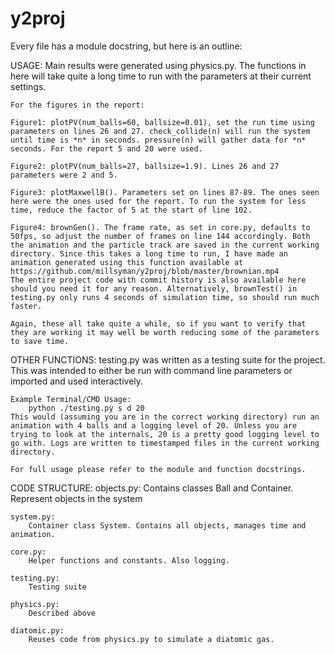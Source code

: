 # y2proj
Every file has a module docstring, but here is an outline:

USAGE:
    Main results were generated using physics.py. The functions in here will take quite a long time to run with the parameters at their current settings. 
    
    For the figures in the report:

    Figure1: plotPV(num_balls=60, ballsize=0.01), set the run time using parameters on lines 26 and 27. check_collide(n) will run the system until time is *n* in seconds. pressure(n) will gather data for *n* seconds. For the report 5 and 20 were used.

    Figure2: plotPV(num_balls=27, ballsize=1.9). Lines 26 and 27 parameters were 2 and 5.

    Figure3: plotMaxwellB(). Parameters set on lines 87-89. The ones seen here were the ones used for the report. To run the system for less time, reduce the factor of 5 at the start of line 102.

    Figure4: brownGen(). The frame rate, as set in core.py, defaults to 50fps, so adjust the number of frames on line 144 accordingly. Both the animation and the particle track are saved in the current working directory. Since this takes a long time to run, I have made an animation generated using this function available at https://github.com/millsyman/y2proj/blob/master/brownian.mp4
    The entire project code with commit history is also available here should you need it for any reason. Alternatively, brownTest() in testing.py only runs 4 seconds of simulation time, so should run much faster.

    Again, these all take quite a while, so if you want to verify that they are working it may well be worth reducing some of the parameters to save time.

OTHER FUNCTIONS:
    testing.py was written as a testing suite for the project. This was intended to either be run with command line parameters or imported and used interactively.

    Example Terminal/CMD Usage:
        python ./testing.py s d 20
    This would (assuming you are in the correct working directory) run an animation with 4 balls and a logging level of 20. Unless you are trying to look at the internals, 20 is a pretty good logging level to go with. Logs are written to timestamped files in the current working directory.

    For full usage please refer to the module and function docstrings.

CODE STRUCTURE:
    objects.py:
        Contains classes Ball and Container. Represent objects in the system

    system.py:
        Container class System. Contains all objects, manages time and animation.

    core.py:
        Helper functions and constants. Also logging.

    testing.py:
        Testing suite

    physics.py:
        Described above

    diatomic.py:
        Reuses code from physics.py to simulate a diatomic gas.
